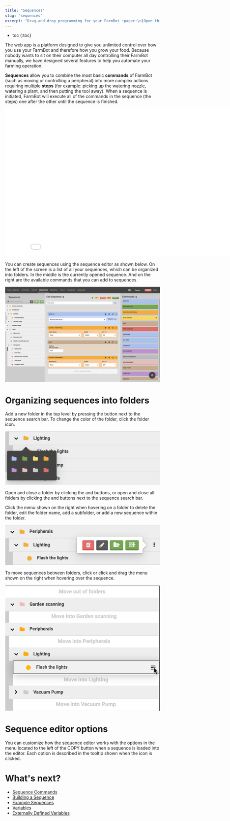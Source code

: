 ```yaml
---
title: "Sequences"
slug: "sequences"
excerpt: "Drag-and-drop programming for your FarmBot :pager:\n[Open this page in the app](https://my.farm.bot/app/sequences)"
---
```


* toc
{:toc}

The web app is a platform designed to give you unlimited control over how you use your FarmBot and therefore how you grow your food. Because nobody wants to sit on their computer all day controlling their FarmBot manually, we have designed several features to help you automate your farming operation.

**Sequences** allow you to combine the most basic **commands** of FarmBot (such as moving or controlling a peripheral) into more complex actions requiring multiple **steps** (for example: picking up the watering nozzle, watering a plant, and then putting the tool away). When a sequence is initiated, FarmBot will execute all of the commands in the sequence (the steps) one after the other until the sequence is finished.

<iframe class="embedly-embed" src="//cdn.embedly.com/widgets/media.html?url=http%3A%2F%2Fwww.youtube.com%2Fwatch%3Fv%3D8tw6Qmu-WdI&src=http%3A%2F%2Fwww.youtube.com%2Fembed%2F8tw6Qmu-WdI&type=text%2Fhtml&key=f2aa6fc3595946d0afc3d76cbbd25dc3&schema=youtube" width="854" height="480" scrolling="no" frameborder="0" allow="autoplay; fullscreen" allowfullscreen="true"></iframe>

You can create sequences using the sequence editor as shown below. On the left of the screen is a list of all your sequences, which can be organized into folders. In the middle is the currently opened sequence. And on the right are the available commands that you can add to sequences.

![Screen Shot 2020-01-01 at 12.36.51 PM.png](Screen_Shot_2020-01-01_at_12.36.51_PM.png)

# Organizing sequences into folders
Add a new folder in the top level by pressing the <span class="fb-button fb-green"><i class="fa fa-folder"></i></span> button next to the sequence search bar. To change the color of the folder, click the folder icon.

![Screen Shot 2020-01-01 at 12.49.47 PM.png](Screen_Shot_2020-01-01_at_12.49.47_PM.png)

Open and close a folder by clicking the <i class="fa fa-chevron-right"></i> and <i class="fa fa-chevron-down"></i> buttons, or open and close all folders by clicking the <span class="fb-button fb-gray"><i class="fa fa-chevron-right"></i></span> and <span class="fb-button fb-gray"><i class="fa fa-chevron-down"></i></span> buttons next to the sequence search bar.

Click the <i class="fa fa-ellipsis-v"></i> menu shown on the right when hovering on a folder to delete the folder, edit the folder name, add a subfolder, or add a new sequence within the folder.

![Screen Shot 2020-01-01 at 12.47.21 PM.png](Screen_Shot_2020-01-01_at_12.47.21_PM.png)

To move sequences between folders, click or click and drag the <i class="fa fa-bars"></i> menu shown on the right when hovering over the sequence.

![Screen Shot 2020-01-01 at 12.52.50 PM.png](Screen_Shot_2020-01-01_at_12.52.50_PM.png)

# Sequence editor options
You can customize how the sequence editor works with the options in the <i class="fa fa-cog"></i> menu located to the left of the <span class="fb-button fb-yellow">COPY</span> button when a sequence is loaded into the editor. Each option is described in the tooltip shown when the <i class="fa fa-question-circle"></i> icon is clicked.

# What's next?

 * [Sequence Commands](../The-FarmBot-Web-App/sequences/sequence-commands.md)
 * [Building a Sequence](../The-FarmBot-Web-App/sequences/building-a-sequence.md)
 * [Example Sequences](../The-FarmBot-Web-App/sequences/example-sequences.md)
 * [Variables](../The-FarmBot-Web-App/sequences/variables.md)
 * [Externally Defined Variables](../The-FarmBot-Web-App/sequences/externally-defined-variables.md)
